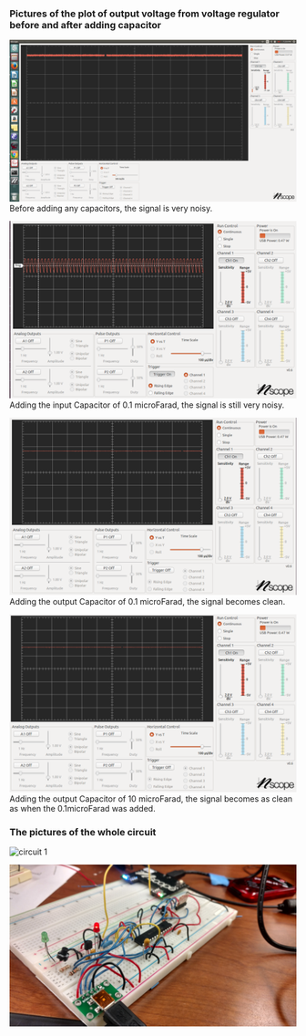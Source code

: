 ### Pictures of the plot of output voltage from voltage regulator before and after adding capacitor

![Before adding any capacitors](https://github.com/ctanakul/ctanakul-ME433-2017/blob/master/HW1/1_no_c.png )Before adding any capacitors, the signal is very noisy.    

![Adding the input Capacitor of 0.1 microFarad](https://github.com/ctanakul/ctanakul-ME433-2017/blob/master/HW1/2_add_cIn_01mF.png)Adding the input Capacitor of 0.1 microFarad, the signal is still very noisy.

![Adding the output Capacitor of 0.1 microFarad](https://github.com/ctanakul/ctanakul-ME433-2017/blob/master/HW1/3_add_cOut_01mF.png)Adding the output Capacitor of 0.1 microFarad, the signal becomes clean.

![Adding the output Capacitor of 10 microFarad](https://github.com/ctanakul/ctanakul-ME433-2017/blob/master/HW1/4_add_cOut_10mF.png)Adding the output Capacitor of 10 microFarad, the signal becomes as clean as when the 0.1microFarad was added.

### The pictures of the whole circuit 

![circuit 1](https://github.com/ctanakul/ctanakul-ME433-2017/blob/master/HW1/5_1_circuit.jpg)

![circuit 2](https://github.com/ctanakul/ctanakul-ME433-2017/blob/master/HW1/5_2_circuit.jpg)